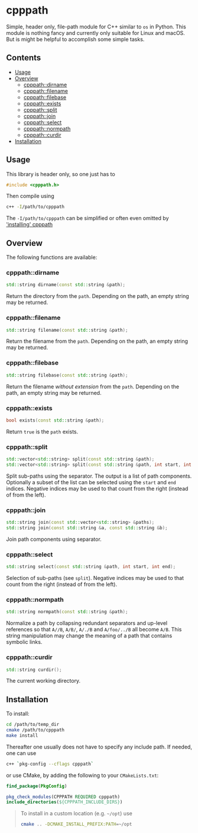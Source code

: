 # cpppath

Simple, header only, file-path module for C++ similar to `os` in Python. This module is nothing fancy and currently only suitable for Linux and macOS. But is might be helpful to accomplish some simple tasks. 

## Contents

<!-- MarkdownTOC -->

- [Usage](#usage)
- [Overview](#overview)
    - [cpppath::dirname](#cpppathdirname)
    - [cpppath::filename](#cpppathfilename)
    - [cpppath::filebase](#cpppathfilebase)
    - [cpppath::exists](#cpppathexists)
    - [cpppath::split](#cpppathsplit)
    - [cpppath::join](#cpppathjoin)
    - [cpppath::select](#cpppathselect)
    - [cpppath::normpath](#cpppathnormpath)
    - [cpppath::curdir](#cpppathcurdir)
- [Installation](#installation)

<!-- /MarkdownTOC -->

## Usage

This library is header only, so one just has to

```cpp
#include <cpppath.h>
```

Then compile using 

```bash
c++ -I/path/to/cpppath
```

The `-I/path/to/cpppath` can be simplified or often even omitted by ['installing' cpppath](#installation)

## Overview

The following functions are available:

### cpppath::dirname

```cpp
std::string dirname(const std::string &path);
```

Return the directory from the `path`. Depending on the path, an empty string may be returned.

### cpppath::filename

```cpp
std::string filename(const std::string &path);
```

Return the filename from the `path`. Depending on the path, an empty string may be returned.

### cpppath::filebase

```cpp
std::string filebase(const std::string &path);
```

Return the filename *without extension* from the `path`. Depending on the path, an empty string may be returned.

### cpppath::exists

```cpp
bool exists(const std::string &path);
```

Return `true` is the `path` exists.

### cpppath::split

```cpp
std::vector<std::string> split(const std::string &path);
std::vector<std::string> split(const std::string &path, int start, int end);
```

Split sub-paths using the separator. The output is a list of path components. Optionally a subset of the list can be selected using the `start` and `end` indices. Negative indices may be used to that count from the right (instead of from the left).

### cpppath::join

```cpp
std::string join(const std::vector<std::string> &paths);
std::string join(const std::string &a, const std::string &b);
```

Join path components using separator.

### cpppath::select

```cpp
std::string select(const std::string &path, int start, int end);
```

Selection of sub-paths (see `split`). Negative indices may be used to that count from the right (instead of from the left).

### cpppath::normpath

```cpp
std::string normpath(const std::string &path);
```

Normalize a path by collapsing redundant separators and up-level references so that `A//B`, `A/B/`, `A/./B` and `A/foo/../B` all become `A/B`. This string manipulation may change the meaning of a path that contains symbolic links.

### cpppath::curdir

```cpp
std::string curdir();
```

The current working directory.

## Installation

To install:

```bash
cd /path/to/temp_dir
cmake /path/to/cpppath
make install
```

Thereafter one usually does not have to specify any include path. If needed, one can use

```bash
c++ `pkg-config --cflags cpppath`
```

or use CMake, by adding the following to your `CMakeLists.txt`:

```cmake
find_package(PkgConfig)

pkg_check_modules(CPPPATH REQUIRED cpppath)
include_directories(${CPPPATH_INCLUDE_DIRS})
```

> To install in a custom location (e.g. `~/opt`) use
> 
> ```bash
> cmake .. -DCMAKE_INSTALL_PREFIX:PATH=~/opt
> ```

